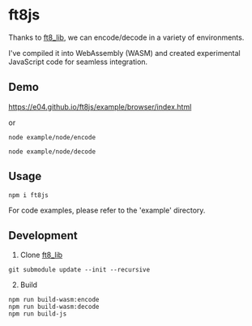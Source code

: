 # ft8js

Thanks to [ft8_lib](https://github.com/kgoba/ft8_lib), we can encode/decode in a variety of environments.

I've compiled it into WebAssembly (WASM) and created experimental JavaScript code for seamless integration.

## Demo

https://e04.github.io/ft8js/example/browser/index.html

or 

`node example/node/encode`

`node example/node/decode`

## Usage

`npm i ft8js`

For code examples, please refer to the 'example' directory.

## Development

1. Clone [ft8_lib](https://github.com/kgoba/ft8_lib)

```
git submodule update --init --recursive
```

2. Build

```
npm run build-wasm:encode
npm run build-wasm:decode
npm run build-js
```
